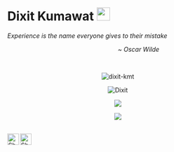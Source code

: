 # Dixit Kumawat&nbsp;<img src="https://github.com/TheDudeThatCode/TheDudeThatCode/blob/master/Assets/Mario_Hello_Big.gif" width="30px">

<p>
  <em>
    Experience is the name everyone gives to their mistake<br></em>
  <p style="padding-left: 50%"><em>~ Oscar Wilde</em></p>


<br>
<p align="center"><img src="https://komarev.com/ghpvc/?username=dixit-kmt&style=flat-square" alt="dixit-kmt" /><br></p>
<p align="center"><img src="https://github-readme-stats.vercel.app/api?username=dixit-kmt&show_icons=true&count_private=true&theme=dark" alt="Dixit" /></p>
<p align="center"><img src="https://github-readme-streak-stats.herokuapp.com/?user=dixit-kmt&theme=dark"/></p>
<p align="center"><img src="https://github-readme-stats.vercel.app/api/top-langs/?layout=compact&username=dixit-kmt&theme=dark" /></p>
<br>

  <a href="https://twitter.com/KumawatDixit">
    <img align="left" alt="Shubhamdeep Jha | Twitter" width="26px" src="https://github.com/TheDudeThatCode/TheDudeThatCode/blob/master/Assets/Twitter.svg" />
  </a>
  <a href="mailto:dixitkumawat09@gmail.com">
    <img align="left" alt="Shubhamdeep Jha | Gmail" width="26px" src="https://github.com/TheDudeThatCode/TheDudeThatCode/blob/master/Assets/Gmail.svg" />
  </a>
